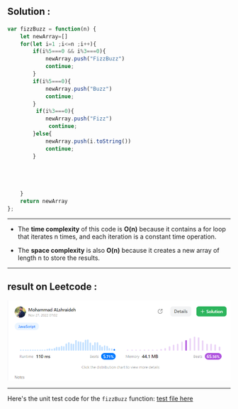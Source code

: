 ## Solution : 

```js
var fizzBuzz = function(n) {
    let newArray=[]
    for(let i=1 ;i<=n ;i++){
        if(i%5===0 && i%3===0){
            newArray.push("FizzBuzz")
            continue;
        }
        if(i%5===0){
            newArray.push("Buzz")
            continue;
        }
         if(i%3===0){
            newArray.push("Fizz")
             continue;
        }else{
            newArray.push(i.toString())
            continue;
        }
        
        
        
        
    }
    return newArray
};
```
---

- The **time complexity** of this code is **O(n)** because it contains a for loop that iterates n times, and each iteration is a constant time operation.

- The **space complexity** is also **O(n)** because it creates a new array of length n to store the results.

---

## result on Leetcode : 
   ![fizz buzz](../assets/fizzBuzz.png)

---

Here's the unit test code for the `fizzBuzz` function:  [test file here](./fizzBuzz.test.js)
